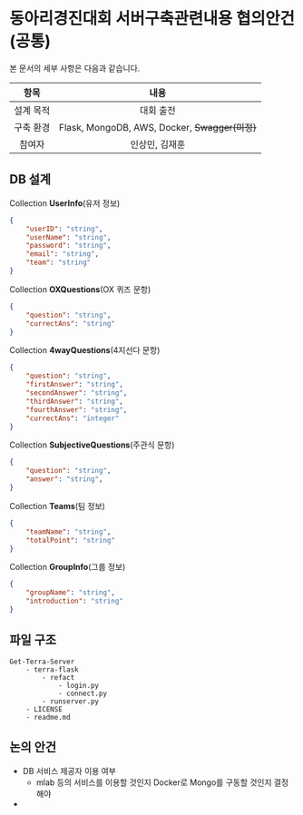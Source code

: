 # 동아리경진대회 서버구축관련내용 협의안건(공통)

본 문서의 세부 사항은 다음과 같습니다.

|   항목    |                      내용                      |
| :-------: | :--------------------------------------------: |
| 설계 목적 |                   대회 출전                    |
| 구축 환경 | Flask, MongoDB, AWS, Docker, ~~Swagger(미정)~~ |
|  참여자   |                 인상민, 김재훈                 |

## DB 설계

Collection **UserInfo**(유저 정보)

```json
{
    "userID": "string",
    "userName": "string",
    "password": "string",
    "email": "string",
    "team": "string"
}
```

Collection **OXQuestions**(OX 퀴즈 문항)

```json
{
    "question": "string",
    "currectAns": "string"
}
```

Collection **4wayQuestions**(4지선다 문항)

```json
{
    "question": "string",
    "firstAnswer": "string",
    "secondAnswer": "string",
    "thirdAnswer": "string",
    "fourthAnswer": "string",
    "currectAns": "integer"
}
```

Collection **SubjectiveQuestions**(주관식 문항)

```json
{
    "question": "string",
    "answer": "string",
}
```

Collection **Teams**(팀 정보)

```json
{
    "teamName": "string",
    "totalPoint": "string"
}
```

Collection **GroupInfo**(그룹 정보)

```json
{
    "groupName": "string",
    "introduction": "string"
}
```

## 파일 구조

```
Get-Terra-Server
	- terra-flask
		- refact
			- login.py
			- connect.py
		- runserver.py
	- LICENSE
	- readme.md
```

## 논의 안건

- DB 서비스 제공자 이용 여부
  - mlab 등의 서비스를 이용할 것인지 Docker로 Mongo를 구동할 것인지 결정해야
- 